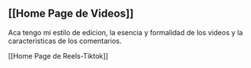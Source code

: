 ## [[Home Page de Videos]]
Aca tengo mi estilo de edicion, la esencia y formalidad de los videos y la caracteristicas de los comentarios.

[[Home Page de Reels-Tiktok]]